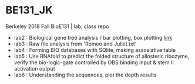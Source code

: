 # BE131_JK
Berkeley 2018 Fall  BioE131 | lab, class repo

* lab2 : Biological gene tree analysis / bar plotting, box plotting [link](https://github.com/dgggit/BE131_JK/blob/master/lab2/lab2_data.ipynb)
* lab3 : Raw file analysis from 'Romeo and Juliet.txt'
* lab4 : Forming BIO databases with SQlite, making assosiative table
* lab5 : Use RNAfold to predict the folded structure of allosteric ribozyme, verify the bio-logic-gate controlled by OBS binding input & stem II activation output
* lab6 : Understanding the sequences, plot the depth results
